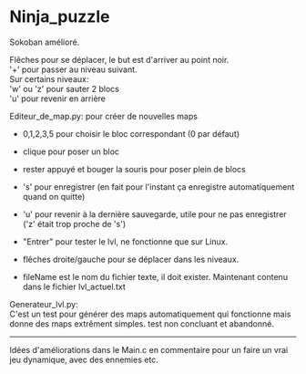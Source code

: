 # Ninja_puzzle
Sokoban amélioré.

Flêches pour se déplacer, le but est d'arriver au point noir.  
'+' pour passer au niveau suivant.  
Sur certains niveaux:  
'w' ou 'z' pour sauter 2 blocs  
'u' pour revenir en arrière  

Editeur_de_map.py: pour créer de nouvelles maps
- 0,1,2,3,5 pour choisir le bloc correspondant (0 par défaut)
- clique pour poser un bloc
- rester appuyé et bouger la souris pour poser plein de blocs
- 's' pour enregistrer (en fait pour l'instant ça enregistre automatiquement quand on quitte)
- 'u' pour revenir à la dernière sauvegarde, utile pour ne pas enregistrer ('z' était trop proche de 's')
- "Entrer" pour tester le lvl, ne fonctionne que sur Linux.
- flêches droite/gauche pour se déplacer dans les niveaux.

- fileName est le nom du fichier texte, il doit exister. Maintenant contenu dans le fichier lvl_actuel.txt

Generateur_lvl.py:  
C'est un test pour générer des maps automatiquement qui fonctionne mais donne des maps extrêment simples.
test non concluant et abandonné.

** **

Idées d'améliorations dans le Main.c en commentaire pour un faire un vrai jeu dynamique, avec des ennemies etc.
